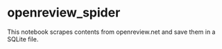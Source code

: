 # openreview_spider
This notebook scrapes contents from openreview.net and save them in a SQLite file.
